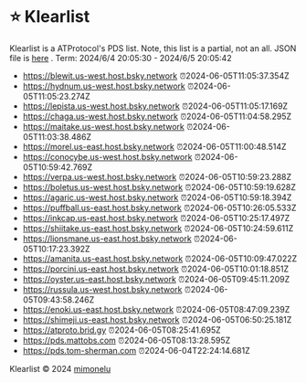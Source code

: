 # ⭐ Klearlist
Klearlist is a ATProtocol's PDS list. Note, this list is a partial, not an all.
JSON file is [here](./list.json) .
Term: 2024/6/4 20:05:30 - 2024/6/5 20:05:42

* https://blewit.us-west.host.bsky.network ⏰2024-06-05T11:05:37.354Z
* https://hydnum.us-west.host.bsky.network ⏰2024-06-05T11:05:23.274Z
* https://lepista.us-west.host.bsky.network ⏰2024-06-05T11:05:17.169Z
* https://chaga.us-west.host.bsky.network ⏰2024-06-05T11:04:58.295Z
* https://maitake.us-west.host.bsky.network ⏰2024-06-05T11:03:38.486Z
* https://morel.us-east.host.bsky.network ⏰2024-06-05T11:00:48.514Z
* https://conocybe.us-west.host.bsky.network ⏰2024-06-05T10:59:42.769Z
* https://verpa.us-west.host.bsky.network ⏰2024-06-05T10:59:23.288Z
* https://boletus.us-west.host.bsky.network ⏰2024-06-05T10:59:19.628Z
* https://agaric.us-west.host.bsky.network ⏰2024-06-05T10:59:18.394Z
* https://puffball.us-east.host.bsky.network ⏰2024-06-05T10:26:05.533Z
* https://inkcap.us-east.host.bsky.network ⏰2024-06-05T10:25:17.497Z
* https://shiitake.us-east.host.bsky.network ⏰2024-06-05T10:24:59.611Z
* https://lionsmane.us-east.host.bsky.network ⏰2024-06-05T10:17:23.392Z
* https://amanita.us-east.host.bsky.network ⏰2024-06-05T10:09:47.022Z
* https://porcini.us-east.host.bsky.network ⏰2024-06-05T10:01:18.851Z
* https://oyster.us-east.host.bsky.network ⏰2024-06-05T09:45:11.209Z
* https://russula.us-west.host.bsky.network ⏰2024-06-05T09:43:58.246Z
* https://enoki.us-east.host.bsky.network ⏰2024-06-05T08:47:09.239Z
* https://shimeji.us-east.host.bsky.network ⏰2024-06-05T06:50:25.181Z
* https://atproto.brid.gy ⏰2024-06-05T08:25:41.695Z
* https://pds.mattobs.com ⏰2024-06-05T08:13:28.595Z
* https://pds.tom-sherman.com ⏰2024-06-04T22:24:14.681Z

Klearlist © 2024 [mimonelu](https://bsky.app/profile/mimonelu.net)
